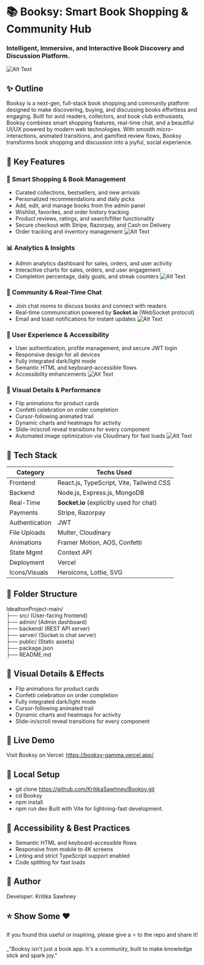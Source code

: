 # 📚 Booksy: Smart Book Shopping & Community Hub
### Intelligent, Immersive, and Interactive Book Discovery and Discussion Platform.
![Alt Text](./images%20for%20booksy/dashboard.png) <br> 

## ✨ **Outline**

Booksy is a next-gen, full-stack book shopping and community platform designed to make discovering, buying, and discussing books effortless and engaging. Built for avid readers, collectors, and book club enthusiasts, Booksy combines smart shopping features, real-time chat, and a beautiful UI/UX powered by modern web technologies.
With smooth micro-interactions, animated transitions, and gamified review flows, Booksy transforms book shopping and discussion into a joyful, social experience.

## 🎯 Key Features

### 🧠 Smart Shopping & Book Management
- Curated collections, bestsellers, and new arrivals
- Personalized recommendations and daily picks
- Add, edit, and manage books from the admin panel
- Wishlist, favorites, and order history tracking
- Product reviews, ratings, and search/filter functionality
- Secure checkout with Stripe, Razorpay, and Cash on Delivery
- Order tracking and inventory management
![Alt Text](./images%20for%20booksy/bookadd.png) <br> 

### 📊 Analytics & Insights
- Admin analytics dashboard for sales, orders, and user activity
- Interactive charts for sales, orders, and user engagement
- Completion percentage, daily goals, and streak counters
![Alt Text](./images%20for%20booksy/list.png) <br> 

### 💬 Community & Real-Time Chat
- Join chat rooms to discuss books and connect with readers
- Real-time communication powered by **Socket.io** (WebSocket protocol)
- Email and toast notifications for instant updates
![Alt Text](./images%20for%20booksy/chat.png) <br> 

### 👤 User Experience & Accessibility
- User authentication, profile management, and secure JWT login
- Responsive design for all devices
- Fully integrated dark/light mode
- Semantic HTML and keyboard-accessible flows
- Accessibility enhancements
![Alt Text](./images%20for%20booksy/dashboard.png) <br> 

### 🌈 Visual Details & Performance
- Flip animations for product cards
- Confetti celebration on order completion
- Cursor-following animated trail
- Dynamic charts and heatmaps for activity
- Slide-in/scroll reveal transitions for every component
- Automated image optimization via Cloudinary for fast loads
![Alt Text](./images%20for%20booksy/collections.png) <br> 

## 🔧 **Tech Stack**

| Category         | Techs Used                                    |
|------------------|-----------------------------------------------|
| Frontend         | React.js, TypeScript, Vite, Tailwind CSS      |
| Backend          | Node.js, Express.js, MongoDB                  |
| Real-Time        | **Socket.io** (explicitly used for chat)      |
| Payments         | Stripe, Razorpay                              |
| Authentication   | JWT                                           |
| File Uploads     | Multer, Cloudinary                            |
| Animations       | Framer Motion, AOS, Confetti                  |
| State Mgmt       | Context API                                   |
| Deployment       | Vercel                                        |
| Icons/Visuals    | Heroicons, Lottie, SVG                        |

## 📁 **Folder Structure**

IdeathonProject-main/  
├── src/ (User-facing frontend)  
├── admin/ (Admin dashboard)  
├── backend/ (REST API server)  
├── server/ (Socket.io chat server)  
├── public/ (Static assets)  
├── package.json  
├── README.md  

## 🌈 Visual Details & Effects
- Flip animations for product cards
- Confetti celebration on order completion
- Fully integrated dark/light mode
- Cursor-following animated trail
- Dynamic charts and heatmaps for activity
- Slide-in/scroll reveal transitions for every component

## 🚀 Live Demo

Visit Booksy on Vercel: https://booksy-gamma.vercel.app/

## 🧪 Local Setup
- git clone https://github.com/KritikaSawhney/Booksy.git
- cd Booksy
- npm install
- npm run dev
Built with Vite for lightning-fast development.

## 🔐 Accessibility & Best Practices
- Semantic HTML and keyboard-accessible flows
- Responsive from mobile to 4K screens
- Linting and strict TypeScript support enabled
- Code splitting for fast loads

## 🤝 Author

Developer: Kritika Sawhney

## ⭐ Show Some ❤️
If you found this useful or inspiring, please give a ⭐ to the repo and share it!

_"Booksy isn't just a book app. It's a community, built to make knowledge stick and spark joy."

